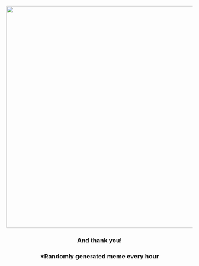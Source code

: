 <p align="center">
        <img src="https://i.redd.it/7o1m5du63h191.jpg" width="600" height="600">
        </p>
        <h3 align="center">And thank you!</h3>
        <h3 align="center">*Randomly generated meme every hour</h3>
    